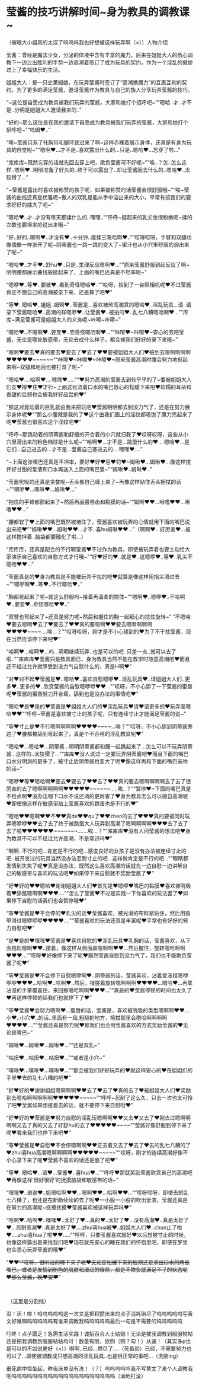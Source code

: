# 莹酱的技巧讲解时间~身为教具的调教课~

（催眠大小姐真的太涩了呜呜呜我也好想被这样玩弄啊（×））人物介绍

莹酱：曾经是魔法少女，分泌的体液中含有丰富的魔力。后来在姐姐大人的悉心调教下一边比出胜利的手势一边高潮着签订了成为玩具的契约，作为一个淫乱的傲娇过上了幸福快乐的生活。

姐姐大人：是一只史莱姆娘，在玩弄莹酱时签订了“高潮换魔力”的互惠互利的契约。为了更多的满足莹酱，邀请莹酱作为教具与自己的族人分享玩弄莹酱的技巧。

“~这位是自愿成为教具被我们玩弄的莹酱，大家和她打个招呼吧~”“嗯哈..才..才不是..分明是姐姐大人邀请我来的..”

“好的~那么这位是在我的邀请下自愿成为教具被我们玩弄的莹酱，大家和她打个招呼吧~”“呜姆♥..”

“唉~莹酱只系了托胸带和腿环就过来了啊~这样赤裸着展示身体，还真是有身为玩具的自觉呢~”“嗯啊♥…才不是..喜欢露出什么的…只是..嗯哈♥…忘穿了啦…”

“库库库~既然忘穿的话就先回去穿上吧，欺负莹酱可不好呢~”“唉..？怎..怎么这样..嗯啊♥..明明准备了好久的..终于可以露出了..却让莹酱回去什么的..嗯哈♥..太狡猾了…”

“~莹酱是露出时喜欢被称赞的孩子呢，如果被称赞的话莹酱会很舒服哦~”“唉~莹酱的曲线还真是优雅呢~傲人的双乳是能从手中溢出来的大小，平常有按我们的要求好好的揉大了吧~”

“嗯哈♥..才..才没有每天都揉什么的..嘿嘿..”“呼呼~挺起来的乳尖也很粉嫩呢~揉的次数也要坦率的说出来哦~”

“好..好的..嗯啊♥..才没有♥..十分钟..能揉三嗯哈啊♥..”“哎呀哎呀，手臂和双腿也像偶像一样张开了呢~阴蒂酱也一跳一跳的变大了~蜜汁也从小穴里舒服的淌出来了呢~”

“嗯哈♥..才不♥..舒hu♥..只是..生理反应嗯啊♥…”“原来莹酱舒服到起反应了啊~明明腰都展示曲线般挺起来了，上面的嘴巴还真是不坦率呢~”

“嗯咿♥..等♥..要被♥..看到奇怪嗯哈♥..”“哎呀，捡到了一台照相机呢♥不过莹酱肯定不想自己的高潮被录下来，还是算了吧♥”

“等♥..嗯哈♥..姐姐..姆啊♥..莹酱是…喜欢被欣高潮赏的嗯哈♥..淫乱玩具…请..请录下莹酱嗯哈♥..高潮的样嗯咿♥..让莹酱♥..被拍的♥..乱七八糟嗯哈啊♥…”“库库~满足莹酱可是姐姐大人的义务呢~咔嚓~咔嚓~”

“嗯哈♥..不嗯啊♥..要变♥..变奇怪嗯哈啊♥…”“咔嚓♥~咔嚓♥~安心的去吧莹酱，无论是哪处敏感带，无论去成什么样子，都会被我们好好的录下来哦~”

“嗯啊♥要去♥真的要去♥要去了♥去了♥♥要被姐姐大人们♥拍到去嗯啊啊啊啊♥♥♥♥♥~~~~~~”“咔嚓♥~咔嚓♥~咔嚓♥~原来莹酱高潮时腰会努力地挺起来啊~双腿和地面也被打湿了呢~”

“嗯哈♥….哈啊♥….嘿嘿♥…..”“♥努力高潮的莹酱去到软乎乎的了~要被姐姐大人们支♥撑♥住♥才行~上面这张流着口水的嘴巴放心的松缓下来吧♥软糯的耳朵和香甜的后颈也会被我好好品尝的♥”

“那这对晃动着的巨乳就由我来把玩吧♥莹酱明明都去到没力气了，还是在努力展示身体呢♥”“那么小腹就是我的了♥这个由我们画上的淫纹都吸饱了魔力亮起来了呢♥莹酱也很喜欢这个淫纹吧♥”

“呼呼~那跳动着的阴蒂酱和舒缓的开合着的小穴就归我了♥哎呀哎呀，这些从小穴里滑出来的粉色椭球是什么呢~”“哈啊♥…才不是…跳蛋什么的♥….嗯哈♥…是它们…自己进去的…才不是…莹酱自己塞进去的….嘿嘿♥….”

“~上面这张嘴巴还真是不坦率，要好♥好♥惩♥罚♥~姆啾♥…姆啾♥…像这样搅拌好甘甜的爱液和口水再送入上面的嘴巴里~”“姆啾♥..姆啾♥..”

“莹酱吮吸的还真是贪婪呢~舌头都自己缠上来了~再像这样贴住舌头擦拭的话~”“嗯咿♥…嗯啾♥…姆啾♥…”

“抱住的手臂都颤起来了~然后再品尝唇齿和黏膜的话~”“姆啊♥♥…啾噜♥♥…啾噜♥♥…”

“腰都软了♥上面的嘴巴既然被堵住了，莹酱喜欢被玩弄的心情就用下面的嘴巴说出来吧♥”“姆啾♥♥…姆啾♥♥…才不..喜hu姆啾♥♥…”（啊啊♥…好厉害♥…被这样搅拌着..脑袋都要融化了啦…）

“库库库，还真是配合的不行啊莹酱♥不过作为教具，即使被玩弄着也要主动给大家演示自己喜欢的自慰方式才行哦~”“好♥好的♥..就是♥..这嗯咿♥..等♥..乳尖不嗯哈♥♥…”

“莹酱真是的♥身为教具是不能被玩弄干扰的吧♥就算是像这样用指尖滑过去~”“嗯咿啊♥..等♥..不行嗯哈♥..”

“胸都晃起来了呢~就这么舒服吗~接着再温柔的捏住~”“嗯啊♥..嗯咿♥..不哈啊♥..要变♥..奇怪嗯哈♥♥..”

“双臂也弯起来了~还真是努力呢~然后和握住的胸一起细心的捻住旋转~”
“不嗯哈♥要去嗯啊♥去了♥要去了♥♥真的要嗯啊♥♥要去嗯啊啊啊啊♥♥♥♥~~~~….唉…？”“哎呀哎呀，刚才是不小心碰到的♥为了不干扰莹酱，现在当然应该停下来吧♥”

“哈啊♥…哈啊♥…呜…明明继续玩弄..也是可以的吧..只差一点..就可以去了啦..”“库库库♥莹酱只是教具而已，身为教具当然不能在教学时随意高潮吧♥而且还不经过允许就享受到没力气自慰什么的，真是H啊♥”

“对♥对不起♥莹酱是♥..嗯哈♥..喜欢自慰嗯咿♥..淫乱玩具♥..请姐姐大人们..更多♥..更多的♥..欣赏莹酱的自慰嗯咿咿♥♥…”“哎呀，不小心舔了一下莹酱的蜜唇呢♥莹酱的蜜唇努力开合着，舔到也是没办法的事情吧♥”

“嗯哈♥是♥是的♥莹酱是♥姐姐大人们的♥淫乱玩具♥请♥请更多的♥玩弄莹嗯哈♥♥”“呼呼~莹酱是喜欢被寸止的孩子呢，只有连续寸止才能满足莹酱的说~”

“等♥寸止是♥不行嗯啊啊啊啊♥♥♥♥~~~~…唉？”“哎呀，不小心舔到阴蒂酱旁边了♥腰都被舔到弯起来了，真是个不合格的淫乱教具呢♥”

“嗯哈♥…嗯哈♥…阴蒂酱…明明阴蒂酱都和腰一起跳起来了…怎么可以不玩弄阴蒂酱…这样的..太狡猾了…”“库库♥没人说过一定要玩弄阴蒂酱吧♥而且下面的嘴巴口水分明淌的更多了，被寸止后阴蒂酱也变大了呢♥像这样再和下面的嘴巴亲吻的话~”

“嗯咿♥等♥嗯哈啊♥要去♥要去了♥♥去了♥♥真的要去嗯啊啊啊啊去了去了很厉害的去了嗯啊啊啊啊啊♥♥♥♥♥~~~~~~…..唉..？”“暂停♥~下面的嘴巴真是不检点啊♥没办法咽下口水不说还淌的更厉害了♥身为教具怎么可以擅自高潮呢♥即使像这样在敏感带贴上莹酱喜欢的跳蛋也是不行的♥”

“嗯哈♥♥嗯啊♥♥不♥♥真de♥♥qu了♥♥zhen的去了♥♥♥真的要被同时玩弄嗯咿咿♥♥去了去了终于被跳蛋大人玩弄到高潮了嗯啊啊啊啊♥♥♥去了去了去了啦♥♥♥♥♥♥~~~~~~~…….唉…？”“库库库♥没有人问莹酱的想法吧♥身为教具不可以不经过允许高潮，不是常识吗♥”

“啊啊..不行的吧…肯定是不行的吧…感度良好的女孩子是没有办法被连续寸止的吧..被开发过的玩具当然没办法忍耐寸止的吧…这样做肯定是不行的吧…”“眼睛都发情到失焦了呢♥真是没办法，既然这么喜欢高潮的话就先一边自慰一边讲解自己的敏感带与喜欢的玩法吧♥如果停下来自慰就不奖励莹酱了♥”

“好♥好的♥♥嗯哈♥谢谢姐姐大人们♥首先是♥嗯咿♥嘴巴的黏膜♥喜欢被吮吸着♥舔舐嗯啊啊♥♥♥….”“怎么了莹酱♥不过是实践一下你喜欢的玩法罢了♥如果停下自慰的话我们也会暂停哦♥”

“等♥莹酱是♥不会停的♥乳尖的话♥莹酱喜欢，被光滑的布料紧贴住，然后用指甲滑过嗯咿咿咿♥♥♥♥….”“莹酱喜欢的玩法还真是丰富呢♥平常也有好好的努力自慰吧♥”

“是♥是的♥嘿嘿♥莹酱是♥喜欢自慰的♥淫乱玩具♥乳胸的话，莹酱喜欢，从下面拖起嗯啊♥♥..接着，像这样从侧面裹嗯啊啊♥♥…然后握住，旋转嗯哈啊啊♥♥♥…”“哎呀♥好像停下来了呢♥既然莹酱自慰到没力气了，我们也不能欺负莹酱了呢♥”

“等♥莹酱是♥不会停下自慰嗯咿啊♥..阴蒂酱的话，莹酱喜欢，沾着爱液捏嗯咿咿咿♥♥♥…哈啊♥..哈啊♥..然后，揉搓着旋转嗯啊啊啊♥♥♥♥…嗯哈♥…再拿沾湿的手掌覆盖住，来回擦嗯哈啊啊♥♥♥…”“真是的♥莹酱停顿的时间也太久了♥再这样停顿的话我们也就停下了♥”

“等♥莹酱♥会努力嗯啊♥…蜜唇的话，莹酱是，喜欢被吮吸的类型嗯啊啊♥♥…小♥..小穴♥..的话..里面有一段,粗糙的地方，擦拭那里会嗯哈啊啊啊啊♥♥♥♥….”“莹酱还真是努力呢♥那我们也会用莹酱喜欢的方式奖励莹酱的♥无论是嘴巴~”

“姆啾♥…姆啾♥…姆啾♥…”“还是双乳~”

“咕扭♥…咕扭♥…咕扭♥…”“或者是小穴~”

“噗啾♥…噗啾♥…噗啾♥…”“都会被我们好好玩弄的♥就这样安心的♥在姐姐们的手里♥去的乱七八糟的吧♥”

“好♥好的♥谢谢姐姐嗯啊啊啊♥♥去了♥去了♥真的去了♥被姐姐大人们♥奖励到去嗯哈啊啊啊啊啊♥♥♥♥♥~~~~~”“呼呼~忍耐了这么久，只去一次也太可怜了吧♥莹酱如果想接着去的话，就不要停下来自慰哦♥”

“好♥好的♥莹酱是♥努力自慰的淫乱玩嗯啊啊♥♥又去♥又去了♥刚去过嗯啊啊啊啊又去了真的又去了好舒hu的去了♥♥♥♥♥~~~~”“莹酱好像舒服到停下来了呢♥看来我们也停下来吧♥”

“等♥莹酱是♥自慰♥不会停嗯啊啊♥♥正去着又去了♥去了♥去的乱七八糟的了♥zhui喜hua高潮嗯啊啊啊啊♥♥♥♥♥~~~~~”“哎呀，刚才的连续高潮好像不小心录下来了呢♥莹酱不喜欢的话还是删了吧♥”

“等♥..嗯哈♥…请♥…莹酱♥..喜hua♥…”“呼呼♥那就奖励莹酱欣赏自己的高潮吧♥再像这样‘很好很好’的抚摸脑袋和敏感带的话~”

“嘿嘿♥..谢谢♥..姐嗯哈啊♥♥…嗯啊♥♥…哈啊♥♥…”“哎呀哎呀，即使去的乱七八糟了，也还是在断断续续的去了呢♥一小股一小股的吹出爱液，莹酱还真是在努力的高潮呢~抚摸抚摸♥莹酱喜欢被这样玩弄吗♥”

“哈啊♥..哈啊♥..嘿嘿♥..太好了♥…真的♥..太好了♥…没有高潮♥..真是太好了♥…忍耐高潮♥..真是太好了♥….zhui喜hua被♥..姐姐大人们♥..chun止了啦♥….zhui喜hua了啦♥♥…..”“呼呼，只要莹酱喜欢就好♥以后想被寸止的时候，也像这样露出着来找我们吧♥现在就先安心的睡在我们的怀抱里吧，即使在梦里也会悉心玩弄莹酱的哦♥”

“♥♥~~”“哎呀，很听话的睡下来了呢♥无论是松缓下来的脸颊还是淌出口水的两张嘴巴，或者是发情到粉色的肌肤和湿润的眼睛，都是不欺负就满足不了的状态呢♥那么莹酱，晚♥安♥~~”

  

 （这里是分割线）

没！活！啦！呜呜呜呜呜这一次又是把积攒出来的点子消耗殆尽了呜呜呜呜呜写黄文好难啊呜呜呜呜呜有谁来调教我呜呜呜呜呜最后一句是不需要的呜呜呜呜呜

叮咚！点子匮乏！急需生活实践！诚招百合人士贴贴！无论是被我调教到服服帖帖还是把我调教到服服帖帖均可！数量有限，欲购（购？勾！）从速！（其实多p也是可以的不如说更好（×））啊啊..已经…燃尽了….（死鱼脸）已经，不需要努力也可以了…即使被调教成只想高潮的淫乱玩具..也是很正常的事吧…（洗脑ing）

垂死病中惊坐起，昨夜床单没有洗！（？）呜呜呜呜呜我不写黄文了来个人调教我吧呜呜呜呜呜呜呜呜呜呜呜呜呜呜呜呜呜呜呜呜（满地打滚）

